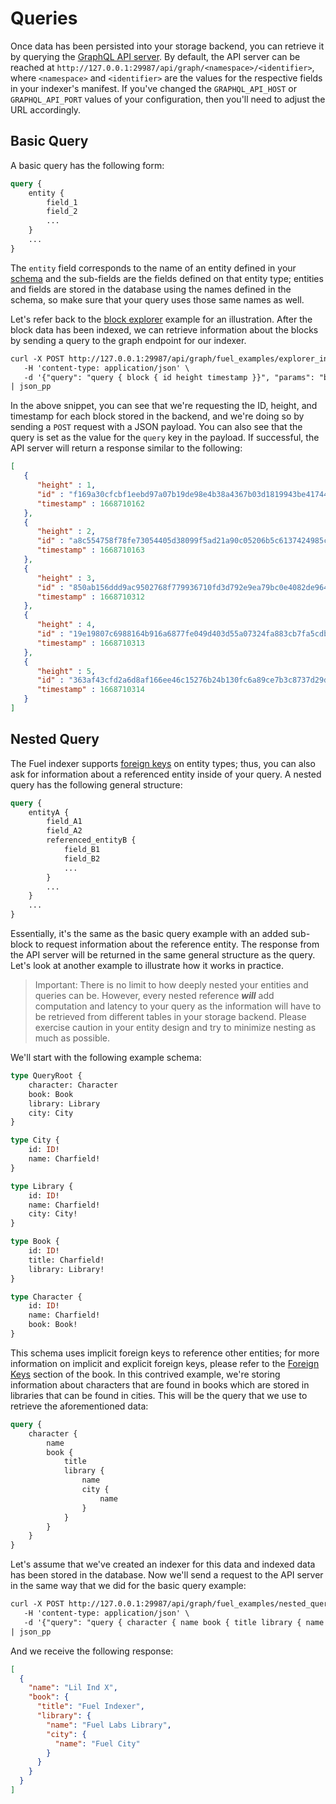 # Queries

Once data has been persisted into your storage backend, you can retrieve it by querying the [GraphQL API server](./api-server.md). By default, the API server can be reached at `http://127.0.0.1:29987/api/graph/<namespace>/<identifier>`, where `<namespace>` and `<identifier>` are the values for the respective fields in your indexer's manifest. If you've changed the `GRAPHQL_API_HOST` or `GRAPHQL_API_PORT` values of your configuration, then you'll need to adjust the URL accordingly.

## Basic Query

A basic query has the following form:

```graphql
query {
    entity {
        field_1
        field_2
        ...
    }
    ...
}
```

The `entity` field corresponds to the name of an entity defined in your [schema](./schema.md) and the sub-fields are the fields defined on that entity type; entities and fields are stored in the database using the names defined in the schema, so make sure that your query uses those same names as well.

Let's refer back to the [block explorer](../../../examples/block-explorer.md) example for an illustration. After the block data has been indexed, we can retrieve information about the blocks by sending a query to the graph endpoint for our indexer.

```txt
curl -X POST http://127.0.0.1:29987/api/graph/fuel_examples/explorer_index \
   -H 'content-type: application/json' \
   -d '{"query": "query { block { id height timestamp }}", "params": "b"}' \
| json_pp
```

In the above snippet, you can see that we're requesting the ID, height, and timestamp for each block stored in the backend, and we're doing so by sending a `POST` request with a JSON payload. You can also see that the query is set as the value for the `query` key in the payload. If successful, the API server will return a response similar to the following:

```json
[
   {
      "height" : 1,
      "id" : "f169a30cfcbf1eebd97a07b19de98e4b38a4367b03d1819943be41744339d38a",
      "timestamp" : 1668710162
   },
   {
      "height" : 2,
      "id" : "a8c554758f78fe73054405d38099f5ad21a90c05206b5c6137424985c8fd10c7",
      "timestamp" : 1668710163
   },
   {
      "height" : 3,
      "id" : "850ab156ddd9ac9502768f779936710fd3d792e9ea79bc0e4082de96450b5174",
      "timestamp" : 1668710312
   },
   {
      "height" : 4,
      "id" : "19e19807c6988164b916a6877fe049d403d55a07324fa883cb7fa5cdb33438e2",
      "timestamp" : 1668710313
   },
   {
      "height" : 5,
      "id" : "363af43cfd2a6d8af166ee46c15276b24b130fc6a89ce7b3c8737d29d6d0e1bb",
      "timestamp" : 1668710314
   }
]
```

## Nested Query

The Fuel indexer supports [foreign keys](../database/foreign-keys.md) on entity types; thus, you can also ask for information about a referenced entity inside of your query. A nested query has the following general structure:

```graphql
query {
    entityA {
        field_A1
        field_A2
        referenced_entityB {
            field_B1
            field_B2
            ...
        }
        ...
    }
    ...
}
```

Essentially, it's the same as the basic query example with an added sub-block to request information about the reference entity. The response from the API server will be returned in the same general structure as the query. Let's look at another example to illustrate how it works in practice.

> Important: There is no limit to how deeply nested your entities and queries can be. However, every nested reference _**will**_ add computation and latency to your query as the information will have to be retrieved from different tables in your storage backend. Please exercise caution in your entity design and try to minimize nesting as much as possible.

We'll start with the following example schema:

```graphql
type QueryRoot {
    character: Character
    book: Book
    library: Library
    city: City
}

type City {
    id: ID!
    name: Charfield!
}

type Library {
    id: ID!
    name: Charfield!
    city: City!
}

type Book {
    id: ID!
    title: Charfield!
    library: Library!
}

type Character {
    id: ID!
    name: Charfield!
    book: Book!
}
```

This schema uses implicit foreign keys to reference other entities; for more information on implicit and explicit foreign keys, please refer to the [Foreign Keys](../database/foreign-keys.md) section of the book. In this contrived example, we're storing information about characters that are found in books which are stored in libraries that can be found in cities. This will be the query that we use to retrieve the aforementioned data:

```graphql
query {
    character {
        name
        book {
            title
            library {
                name
                city {
                    name
                }
            }
        }
    }
}
```

Let's assume that we've created an indexer for this data and indexed data has been stored in the database. Now we'll send a request to the API server in the same way that we did for the basic query example:

```txt
curl -X POST http://127.0.0.1:29987/api/graph/fuel_examples/nested_query_index \
   -H 'content-type: application/json' \
   -d '{"query": "query { character { name book { title library { name city { name } } } } }", "params": "b"}' \
| json_pp
```

And we receive the following response:

```json
[
  {
    "name": "Lil Ind X",
    "book": {
      "title": "Fuel Indexer",
      "library": {
        "name": "Fuel Labs Library",
        "city": {
          "name": "Fuel City"
        }
      }
    }
  }
]
```
